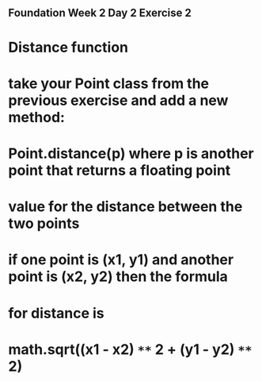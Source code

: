 ## Foundation Week 2 Day 2 Exercise 2

# Distance function

# take your Point class from the previous exercise and add a new method:
#

# Point.distance(p) where p is another point that returns a floating point
# value for the distance between the two points
# if one point is (x1, y1) and another point is (x2, y2) then the formula
# for distance is 
# math.sqrt((x1 - x2) `**` 2 + (y1 - y2) `**` 2)
